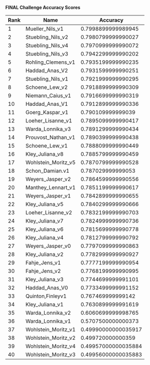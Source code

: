 **FINAL Challenge Accuracy Scores**



|Rank|Name|Accuracy|
|----|-----|---|
|1|Mueller_Nils_v1|0.7998899999989945|
|2|Stuebling_Nils_v2|0.7980799999990027|
|3|Stuebling_Nils_v4|0.7970999999990072|
|4|Stuebling_Nils_v3|0.7942299999990202|
|5|Rohling_Clemens_v1|0.7935199999990235|
|6|Haddad_Anas_V2|0.7931599999990251|
|7|Stuebling_Nils_v1|0.7921999999990295|
|8|Schoene_Lew_v2|0.7918899999990309|
|9|Niemann_Caius_v1|0.7916699999990319|
|10|Haddad_Anas_V1|0.7912899999990336|
|11|Goerg_Kaspar_v1|0.790109999999039|
|12|Loeher_Lisanne_v1|0.7895099999990417|
|13|Warda_Lonnika_v3|0.7891299999990434|
|14|Prouvost_Nathan_v1|0.7890399999990438|
|15|Schoene_Lew_v1|0.7888099999990449|
|16|Kley_Juliana_v8|0.7885799999990459|
|17|Wohlstein_Moritz_v5|0.7870799999990528|
|18|Schon_Damian.v1|0.787029999999053|
|19|Weyers_Jasper_v2|0.7864599999990556|
|20|Manthey_Lennart_v1|0.7851199999990617|
|21|Weyers_Jasper_v1|0.7842899999990655|
|22|Kley_Juliana_v5|0.7840299999990666|
|23|Loeher_Lisanne_v2|0.7832199999990703|
|24|Kley_Juliana_v7|0.7824999999990736|
|25|Kley_Juliana_v6|0.7815699999990778|
|26|Kley_Juliana_v4|0.7812799999990792|
|27|Weyers_Jasper_v0|0.7797099999990863|
|28|Kley_Juliana_v2|0.7782999999990927|
|29|Fahje_Jens_v1|0.7777199999990954|
|30|Fahje_Jens_v2|0.7768199999990995|
|31|Kley_Juliana_v3|0.7744699999991101|
|32|Haddad_Anas_V0|0.7733499999991152|
|33|Quinton,Finleyv1|0.767469999999142|
|34|Kley_Juliana_v1|0.7630899999991619|
|35|Warda_Lonnika_v2|0.6060699999998765|
|36|Warda_Lonnika_v1|0.5707500000000373|
|37|Wohlstein_Moritz_v1|0.49990000000035917|
|38|Wohlstein_Moritz_v2|0.499720000000359|
|39|Wohlstein_Moritz_v4|0.49957000000035884|
|40|Wohlstein_Moritz_v3|0.49956000000035883|
